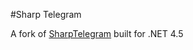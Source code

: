 #Sharp Telegram

A fork of [SharpTelegram](https://github.com/everbytes/SharpTelegram) built for .NET 4.5
